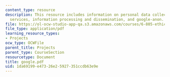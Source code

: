 ```yaml
---
content_type: resource
description: This resource includes information on personal data collection by google
  services, information processing and dissemination, and google-anon.
file: https://ol-ocw-studio-app-qa.s3.amazonaws.com/courses/6-805-ethics-and-the-law-on-the-electronic-frontier-fall-2005/1da69199e47326e25927351ccdb63e9e_google.pdf
file_type: application/pdf
learning_resource_types:
- Projects
ocw_type: OCWFile
parent_title: Projects
parent_type: CourseSection
resourcetype: Document
title: google.pdf
uid: 1da69199-e473-26e2-5927-351ccdb63e9e
---
```

